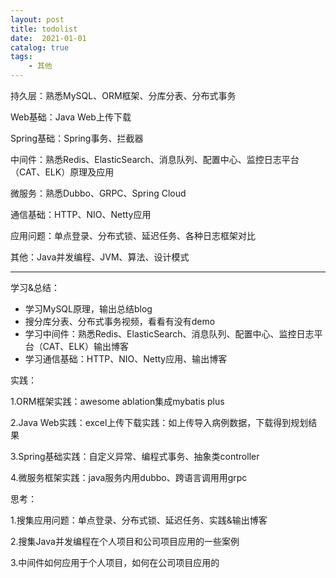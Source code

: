```yaml
---
layout: post
title: todolist
date:  2021-01-01
catalog: true
tags:
    - 其他
---
```

持久层：熟悉MySQL、ORM框架、分库分表、分布式事务

Web基础：Java Web上传下载

Spring基础：Spring事务、拦截器

中间件：熟悉Redis、ElasticSearch、消息队列、配置中心、监控日志平台（CAT、ELK）原理及应用

微服务：熟悉Dubbo、GRPC、Spring Cloud

通信基础：HTTP、NIO、Netty应用

应用问题：单点登录、分布式锁、延迟任务、各种日志框架对比

其他：Java并发编程、JVM、算法、设计模式

----

学习&总结：

- 学习MySQL原理，输出总结blog
- 搜分库分表、分布式事务视频，看看有没有demo
- 学习中间件：熟悉Redis、ElasticSearch、消息队列、配置中心、监控日志平台（CAT、ELK）输出博客
- 学习通信基础：HTTP、NIO、Netty应用、输出博客

实践：

1.ORM框架实践：awesome ablation集成mybatis plus

2.Java Web实践：excel上传下载实践：如上传导入病例数据，下载得到规划结果

3.Spring基础实践：自定义异常、编程式事务、抽象类controller

4.微服务框架实践：java服务内用dubbo、跨语言调用用grpc

思考：

1.搜集应用问题：单点登录、分布式锁、延迟任务、实践&输出博客

2.搜集Java并发编程在个人项目和公司项目应用的一些案例

3.中间件如何应用于个人项目，如何在公司项目应用的

